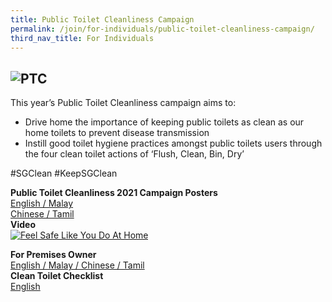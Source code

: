 ```yaml
---
title: Public Toilet Cleanliness Campaign
permalink: /join/for-individuals/public-toilet-cleanliness-campaign/
third_nav_title: For Individuals
---
```

![PTC](/images/PTC.jpg)
---
This year’s Public Toilet Cleanliness campaign aims to: <br>
<ul> <li>Drive home the importance of keeping public toilets as clean as our home toilets to prevent disease transmission <br>
<li>Instill good toilet hygiene practices amongst public toilets users  through the four clean toilet actions of ‘Flush, Clean, Bin, Dry’ <br>
</ul>

#SGClean #KeepSGClean

**Public Toilet Cleanliness 2021 Campaign Posters** <br>
[English / Malay](/files/PTC-EMCT.pdf)<br>
[Chinese / Tamil](/files/PTC-EMCT.pdf)<br>
**Video**<br>
[![Feel Safe Like You Do At Home](https://img.youtube.com/vi/Ko9ZLZZbLcQ/maxresdefault.jpg)](https://www.youtube.com/watch?v=Ko9ZLZZbLcQ)<br>

**For Premises Owner**<br>
[English / Malay / Chinese / Tamil](/files/PTC-signages.pdf)<br>
**Clean Toilet Checklist**<br>
[English](/files/toilet-checklist.pdf)<br>


